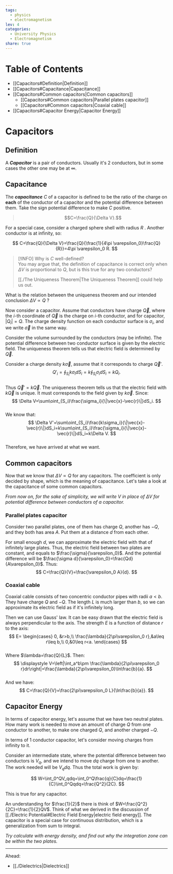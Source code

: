 ```yaml
---  
tags:  
  - physics  
  - electromagnetism  
lev: 4  
categories:  
  - University Physics  
  - Electromagnetism  
share: true  
---  
```

  
  
# Table of Contents  
  
- [[Capacitors#Definition|Definition]]  
- [[Capacitors#Capacitance|Capacitance]]  
- [[Capacitors#Common capacitors|Common capacitors]]  
	- [[Capacitors#Common capacitors|Parallel plates capacitor]]  
	- [[Capacitors#Common capacitors|Coaxial cable]]  
- [[Capacitors#Capacitor Energy|Capacitor Energy]]  
  
  
# Capacitors  
  
## Definition  
  
A ***Capacitor*** is a pair of conductors. Usually it's 2 conductors, but in some cases the other one may be at $\infty$.  
  
## Capacitance  
  
The ***capacitance*** $C$ of a capacitor is defined to be the ratio of the charge on **each** of the conductor of a capacitor and the potential difference between them. Take the sign potential difference to make $C$ positive.  
  
> $$C=\frac{Q}{\Delta V}.$$  
  
  
For a special case, consider a charged sphere shell with radius $R$ . Another conductor is at infinity, so:  
  
$$  
C=\frac{Q}{\Delta V}=\frac{Q}{\frac{1}{4\pi \varepsilon_0}\frac{Q}{R}}=4\pi \varepsilon_0 R.  
$$  
>[!INFO] Why is $C$ well-defined?  
>You may argue that, the definition of capacitance is correct only when $\Delta V$ is proportional to $Q$, but is this true for any two conductors?  
>  
> [[./The Uniqueness Theorem|The Uniqueness Theorem]] could help us out.  
  
What is the relation between the uniqueness theorem and our intended conclusion $\Delta V\propto Q$ ?   
  
Now consider a capacitor. Assume that conductors have charge $\vec{Q}$, where the $i$-th coordinate of $\vec{Q}$ is the charge on $i$-th conductor, and for capacitor, $|Q_i|=Q$. The charge density function on each conductor surface is $\sigma_i$, and we write $\vec{\sigma}$ in the same way.  
  
Consider the volume surrounded by the conductors (may be infinite). The potential difference between two conductor surface is given by the electric field. The uniqueness theorem tells us that electric field is determined by $\vec{Q}$.   
  
Consider a charge density $k\vec{\sigma}$, assume that it corresponds to charge $\vec{Q}'$.  
$$  
Q'_i=\oint_{S_i}k\sigma_idS_i=k\oint_{S_i}\sigma_idS_i=kQ_i.  
$$  
Thus $\vec{Q}'=k\vec{Q}$. The uniqueness theorem tells us that the electric field with $k\vec{Q}$ is unique. It must corresponds to the field given by $k\vec{\sigma}$. Since:  
$$  
\Delta V=\sum\oint_{S_i}\frac{\sigma_i}{\|\vec{x}-\vec{r}\|}dS_i.  
$$  
We know that:  
$$  
\Delta V'=\sum\oint_{S_i}\frac{k\sigma_i}{\|\vec{x}-\vec{r}\|}dS_i=k\sum\oint_{S_i}\frac{\sigma_i}{\|\vec{x}-\vec{r}\|}dS_i=k\Delta V.  
$$  
Therefore, we have arrived at what we want.  
  
## Common capacitors  
  
Now that we know that $\Delta V\propto Q$ for any capacitors. The coefficient is only decided by shape, which is the meaning of capacitance. Let's take a look at the capacitance of some common capacitors.  
  
*From now on, for the sake of simplicity, we will write $V$ in place of $\Delta V$ for potential difference between conductors of a capacitor.*  
  
### Parallel plates capacitor  
  
Consider two parallel plates, one of them has charge $Q$, another has $-Q$, and they both has area $A$. Put them at a distance $d$ from each other.  
  
For small enough $d$, we can approximate the electric field with that of infinitely large plates. Thus, the electric field between two plates are constant, and equals to $\frac{\sigma}{\varepsilon_0}$. And the potential difference will be $\frac{\sigma d}{\varepsilon_0}=\frac{Qd}{A\varepsilon_0}$. Thus:  
$$  
C=\frac{Q}{V}=\frac{\varepsilon_0 A}{d}.  
$$  
  
### Coaxial cable  
  
Coaxial cable consists of two concentric conductor pipes with radii $a<b$. They have charge $Q$ and $-Q$. The length $L$ is much larger than $b$, so we can approximate its electric field as if it's infinitely long.   
  
Then we can use Gauss' law. It can be easy drawn that the electric field is always perpendicular to the axis. The strength $E$ is a function of distance $r$ to the axis:  
$$  
E=  
\begin{cases}  
0, &r>b,\\  
\frac{\lambda}{2\pi\varepsilon_0 r},&a\leq r\leq b,\\  
0,&0\leq r<a.  
\end{cases}  
$$  
Where $\lambda=\frac{Q}{L}$. Then:  
$$  
\displaystyle V=\left|\int_a^b\pm \frac{\lambda}{2\pi\varepsilon_0 r}dr\right|=\frac{\lambda}{2\pi\varepsilon_0}\ln\frac{b}{a}.  
$$  
And we have:  
$$  
C=\frac{Q}{V}=\frac{2\pi\varepsilon_0 L}{\ln\frac{b}{a}}.  
$$  
  
## Capacitor Energy  
  
In terms of capacitor energy, let's assume that we have two neutral plates. How many work is needed to move an amount of charge $Q$ from one conductor to another, to make one charged $Q$, and another charged $-Q$.   
  
In terms of 1 conductor capacitor, let's consider moving charges from infinity to it.  
  
Consider an intermediate state, where the potential difference between two conductors is $V_q$, and we intend to move $dq$ charge from one to another. The work needed will be $V_qdq$. Thus the total work is given by:  
  
$$  
W=\int_0^QV_qdq=\int_0^Q\frac{q}{C}dq=\frac{1}{C}\int_0^Qqdq=\frac{Q^2}{2C}.  
$$  
  
This is true for any capacitor.   
  
An understanding for $\frac{1}{2}$ there is think of $W=\frac{Q^2}{2C}=\frac{1}{2}QV$. Think of what we derived in the discussion of [[./Electric Potential#Electric Field Energy|electric field energy]]. The capacitor is a special case for continuous distribution, which is a generalization from sum to integral.  
  
*Try calculate with energy density, and find out why the integration zone can be within the two plates.*  
  
---  
Ahead:  
- [[./Dielectrics|Dielectrics]]